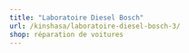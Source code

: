 ```yaml
---
title: "Laboratoire Diesel Bosch"
url: /kinshasa/laboratoire-diesel-bosch-3/
shop: réparation de voitures
---
```

